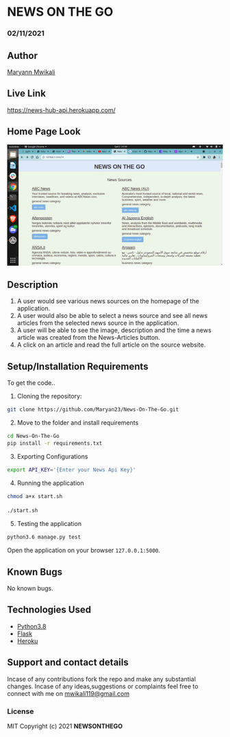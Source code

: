 # NEWS ON THE GO
### 02/11/2021
## Author
[Maryann Mwikali](https://github.com/Maryan23)
## Live Link

https://news-hub-api.herokuapp.com/

## Home Page Look

<img src="/app/static/images/Screenshot from 2021-11-02 23-59-19.png">

## Description
1. A user would see various news sources on the homepage of the application.
2. A user would also be able to select a news source and see all news articles from the selected news source in the application.
3. A user will be able to see the image, description and the time a news article was created from the News-Articles button.
4. A click on an article and read the full article on the source website.
## Setup/Installation Requirements
To get the code..

1. Cloning the repository:
  ```bash
  git clone https://github.com/Maryan23/News-On-The-Go.git
  ```
2. Move to the folder and install requirements
  ```bash
  cd News-On-The-Go
  pip install -r requirements.txt
  ```
3. Exporting Configurations
  ```bash
  export API_KEY='{Enter your News Api Key}'
  ```
4. Running the application

  ```bash
  chmod a+x start.sh

  ./start.sh
  ```
5. Testing the application
  ```bash
  python3.6 manage.py test
  ```
Open the application on your browser `127.0.0.1:5000`.

## Known Bugs
No known bugs.
## Technologies Used
* [Python3.8](https://www.python.org/)
* [Flask](http://flask.pocoo.org/)
* [Heroku](https://heroku.com)
## Support and contact details
Incase of any contributions fork the repo and make any substantial changes.
Incase of any ideas,suggestions or complaints feel free to connect with me on mwikali119@gmail.com 
### License
MIT
Copyright (c) 2021 **NEWSONTHEGO**
  